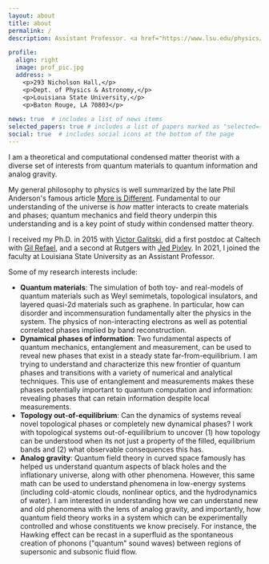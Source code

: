 ```yaml
---
layout: about
title: about
permalink: /
description: Assistant Professor. <a href="https://www.lsu.edu/physics/people/faculty/index.php">Department of Physics and Astronomy </a> & <a href="https://www.cct.lsu.edu/">Center for Computation and Technology</a>, Lousiana State University. Baton Rouge, LA.

profile:
  align: right
  image: prof_pic.jpg
  address: >
    <p>293 Nicholson Hall,</p>
    <p>Dept. of Physics & Astronomy,</p>
    <p>Louisiana State University,</p>
    <p>Baton Rouge, LA 70803</p>

news: true  # includes a list of news items
selected_papers: true # includes a list of papers marked as "selected={true}"
social: true  # includes social icons at the bottom of the page
---
```


I am a theoretical and computational condensed matter theorist with a diverse set of interests from quantum materials to quantum information and analog gravity. 

My general philosophy to physics is well summarized by the late Phil Anderson's famous article [More is Different](https://www.science.org/doi/10.1126/science.177.4047.393). Fundamental to our understanding of the universe is _how_ matter interacts to create materials and phases; quantum mechanics and field theory underpin this understanding and is a key point of study within condensed matter theory.

I received my Ph.D. in 2015 with [Victor Galitski](https://jqi.umd.edu/people/victor-galitski), did a first postdoc at Caltech with [Gil Refael](http://gilrefael.org/), and a second at Rutgers with [Jed Pixley](https://sites.rutgers.edu/pixley-group/people/jed-pixley/).
In 2021, I joined the faculty at Louisiana State University as an Assistant Professor.

Some of my research interests include:

- **Quantum materials**: The simulation of both toy- and real-models of quantum materials such as Weyl semimetals, topological insulators, and layered quasi-2d materials such as graphene. In particular, how can disorder and incommensuration fundamentally alter the physics in the system. The physics of non-interacting electrons as well as potential correlated phases implied by band reconstruction.  
- **Dynamical phases of information**: Two fundamental aspects of quantum mechanics, entanglement and measurement, can be used to reveal new phases that exist in a steady state far-from-equilibrium. I am trying to understand and characterize this new frontier of quantum phases and transitions with a variety of numerical and analytical techniques. This use of entanglement and measurements makes these phases potentially important to quantum computation and information: revealing phases that can retain information despite local measurements.
- **Topology out-of-equilibrium**: Can the dynamics of systems reveal novel topological phases or completely new dynamical phases? I work with topological systems out-of-equililbrium to uncover (1) how topology can be understood when its not just a property of the filled, equilibrium bands and (2) what observable consequences this has. 
- **Analog gravity**: Quantum field theory in curved space famously has helped us understand quantum aspects of black holes and the inflationary universe, along with other phenomena. However, this same math can be used to understand phenomena in low-energy systems (including cold-atomic clouds, nonlinear optics, and the hydrodynamics of water). I am interested in understanding how we can understand new and old phenomena with the lens of analog gravity, and importantly, how quantum field theory works in a system which can be experimentally controlled and whose constituents we know precisely. For instance, the Hawking effect can be recast in a superfluid as the spontaneous creation of phonons ("quantum" sound waves) between regions of supersonic and subsonic fluid flow.
